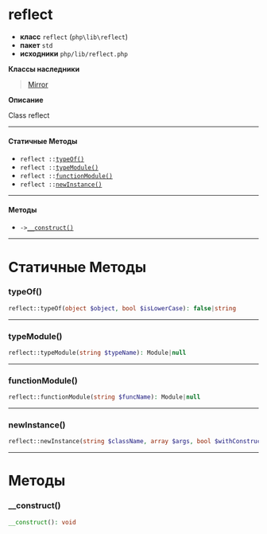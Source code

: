# reflect

- **класс** `reflect` (`php\lib\reflect`)
- **пакет** `std`
- **исходники** `php/lib/reflect.php`

**Классы наследники**

> [Mirror](https://github.com/jphp-compiler/jphp/blob/master/jphp-runtime/api-docs/classes/php/lib/Mirror.ru.md)

**Описание**

Class reflect

---

#### Статичные Методы

- `reflect ::`[`typeOf()`](#method-typeof)
- `reflect ::`[`typeModule()`](#method-typemodule)
- `reflect ::`[`functionModule()`](#method-functionmodule)
- `reflect ::`[`newInstance()`](#method-newinstance)

---

#### Методы

- `->`[`__construct()`](#method-__construct)

---
# Статичные Методы

<a name="method-typeof"></a>

### typeOf()
```php
reflect::typeOf(object $object, bool $isLowerCase): false|string
```

---

<a name="method-typemodule"></a>

### typeModule()
```php
reflect::typeModule(string $typeName): Module|null
```

---

<a name="method-functionmodule"></a>

### functionModule()
```php
reflect::functionModule(string $funcName): Module|null
```

---

<a name="method-newinstance"></a>

### newInstance()
```php
reflect::newInstance(string $className, array $args, bool $withConstruct): object
```

---
# Методы

<a name="method-__construct"></a>

### __construct()
```php
__construct(): void
```